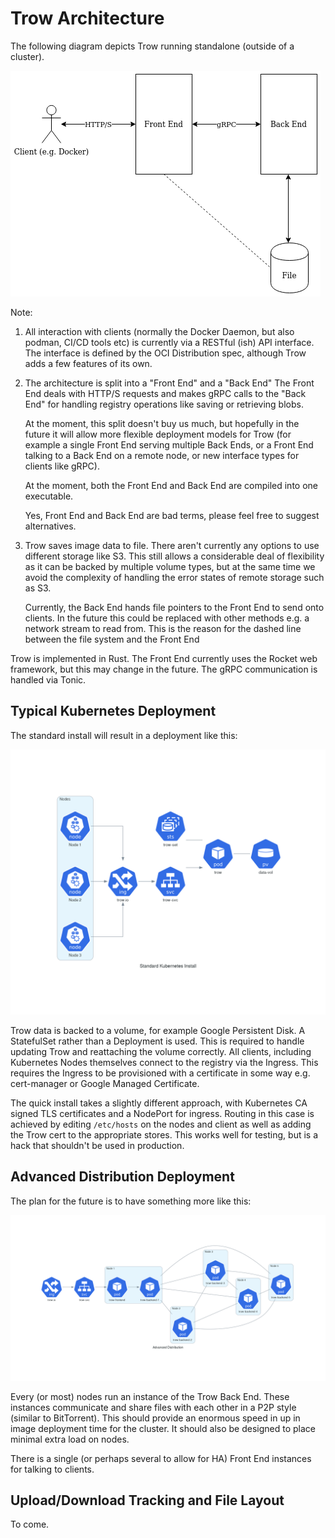 # Trow Architecture

The following diagram depicts Trow running standalone (outside of a cluster).

![](diagrams/trow_arch.png)

Note:

 1. All interaction with clients (normally the Docker Daemon, but also podman, CI/CD tools etc) is
    currently via a RESTful (ish) API interface. The interface is defined by the OCI Distribution
    spec, although Trow adds a few features of its own.

 2. The architecture is split into a "Front End" and a "Back End" The Front End deals with HTTP/S
    requests and makes gRPC calls to the "Back End" for handling registry operations like saving or
    retrieving blobs. 

    At the moment, this split doesn't buy us much, but hopefully in the future it
    will allow more flexible deployment models for Trow (for example a single Front End serving
    multiple Back Ends, or a Front End talking to a Back End on a remote node, or new interface
    types for clients like gRPC).
    
    At the moment, both the Front End and Back End are compiled into one executable. 

    Yes, Front End and Back End are bad terms, please feel free to suggest alternatives.

 3. Trow saves image data to file. There aren't currently any options to use different storage like
    S3.  This still allows a considerable deal of flexibility as it can be backed by multiple volume
    types, but at the same time we avoid the complexity of handling the error states of remote
    storage such as S3. 

    Currently, the Back End hands file pointers to the Front End to send onto clients. In the future
    this could be replaced with other methods e.g. a network stream to read from. This is the reason
    for the dashed line between the file system and the Front End

Trow is implemented in Rust. The Front End currently uses the Rocket web framework, but this may
change in the future. The gRPC communication is handled via Tonic. 

## Typical Kubernetes Deployment

The standard install will result in a deployment like this:

![](diagrams/standard_kubernetes_install.png)

Trow data is backed to a volume, for example Google Persistent Disk. A StatefulSet rather than a
Deployment is used. This is required to handle updating Trow and reattaching the volume correctly.
All clients, including Kubernetes Nodes themselves connect to the registry via the Ingress. This
requires the Ingress to be provisioned with a certificate in some way e.g. cert-manager or Google
Managed Certificate.

The quick install takes a slightly different approach, with Kubernetes CA signed TLS certificates
and a NodePort for ingress.  Routing in this case is achieved by editing `/etc/hosts` on the nodes
and client as well as adding the Trow cert to the appropriate stores. This works well for testing,
but is a hack that shouldn't be used in production.

## Advanced Distribution Deployment

The plan for the future is to have something more like this:

![](diagrams/advanced_distribution.png)

Every (or most) nodes run an instance of the Trow Back End. These instances communicate and share
files with each other in a P2P style (similar to BitTorrent). This should provide an enormous speed
in up in image deployment time for the cluster. It should also be designed to place minimal extra
load on nodes.

There is a single (or perhaps several to allow for HA) Front End instances for talking to clients. 

## Upload/Download Tracking and File Layout

To come.

